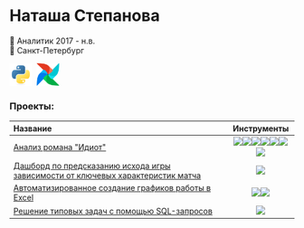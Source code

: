 # Наташа Степанова
:briefcase: Аналитик 2017 - н.в.\
:round_pushpin: Санкт-Петербург  




<div>
  <img src="https://github.com/devicons/devicon/blob/master/icons/python/python-original.svg" title="Python" alt="Python" width="40" height="40"/>&nbsp;
  <img src="https://github.com/devicons/devicon/blob/master/icons/apacheairflow/apacheairflow-original.svg" title="ApacheAirFlow" **alt="AirFlow" width="40"  height="40"/>&nbsp;
</div>

###  Проекты:
| Название |   Инструменты |
| :--------- | :---------: |
|[Анализ романа "Идиот"](https://github.com/SteppyN/analysis_books)|<img height=20 src="https://img.shields.io/badge/Matplotlib-white?style=for-the-badge"/><img height=20 src="https://img.shields.io/badge/Seaborn-white?style=for-the-badge"/><img height=20 src="https://img.shields.io/badge/NLTK-white?style=for-the-badge"/><img height=20 src="https://img.shields.io/badge/Spacy-white?style=for-the-badge"/><img height=20 src="https://img.shields.io/badge/WordCloud-white?style=for-the-badge"/><img height=20 src="https://img.shields.io/badge/DeePpavlov-white?style=for-the-badge"/><img height=20 src="https://img.shields.io/badge/folium-white?style=for-the-badge&logo=folium"/>|
|[Дашборд по предсказанию исхода игры зависимости от ключевых характеристик матча](https://github.com/SteppyN/Footbool_tableau_project)|<img height=20 src="https://img.shields.io/badge/Tableau-white?style=for-the-badge"/>|
|[Автоматизированное создание графиков работы в Excel](https://github.com/SteppyN/work_schedule_in_excel/tree/main)|<img height=20 src="https://img.shields.io/badge/Excel-white?style=for-the-badge&logo=excel"/><img height=20 src="https://img.shields.io/badge/PowerQuery-white?style=for-the-badge"/>
|[Решение типовых задач с помощью SQL-запросов](https://github.com/SteppyN/SQL_query)| <img height=20 src="https://img.shields.io/badge/PostgreSQL-white?style=for-the-badge&logo=postgresql&logoColor=darkblue"/>
